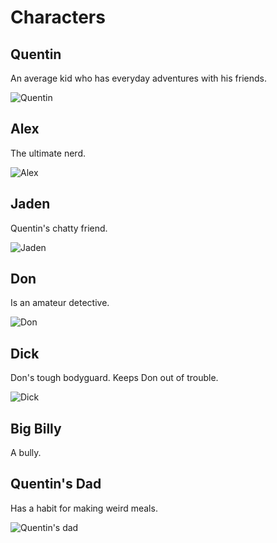 # Characters

## Quentin

An average kid who has everyday adventures with his friends.

<img alt="Quentin" src="/quentin.png">

## Alex

The ultimate nerd.

<img alt="Alex" src="/alex.png">

## Jaden

Quentin's chatty friend.

<img alt="Jaden" src="/jaden.png">

## Don

Is an amateur detective.

<img alt="Don" src="/don.png">

## Dick

Don's tough bodyguard.
Keeps Don out of trouble.

<img alt="Dick" src="/dick.png">

## Big Billy

A bully.

## Quentin's Dad

Has a habit for making weird meals.

<img alt="Quentin's dad" src="/quentindad.png">
